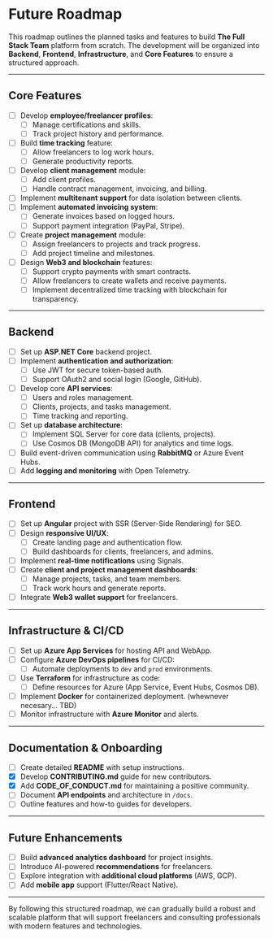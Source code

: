 # Future Roadmap

This roadmap outlines the planned tasks and features to build **The Full Stack Team** platform from scratch. The development will be organized into **Backend**, **Frontend**, **Infrastructure**, and **Core Features** to ensure a structured approach.

---

## Core Features

- [ ] Develop **employee/freelancer profiles**:
  - [ ] Manage certifications and skills.
  - [ ] Track project history and performance.
- [ ] Build **time tracking** feature:
  - [ ] Allow freelancers to log work hours.
  - [ ] Generate productivity reports.
- [ ] Develop **client management** module:
  - [ ] Add client profiles.
  - [ ] Handle contract management, invoicing, and billing.
- [ ] Implement **multitenant support** for data isolation between clients.
- [ ] Implement **automated invoicing system**:
  - [ ] Generate invoices based on logged hours.
  - [ ] Support payment integration (PayPal, Stripe).
- [ ] Create **project management** module:
  - [ ] Assign freelancers to projects and track progress.
  - [ ] Add project timeline and milestones.
- [ ] Design **Web3 and blockchain** features:
  - [ ] Support crypto payments with smart contracts.
  - [ ] Allow freelancers to create wallets and receive payments.
  - [ ] Implement decentralized time tracking with blockchain for transparency.

---

## Backend

- [ ] Set up **ASP.NET Core** backend project.
- [ ] Implement **authentication and authorization**:
  - [ ] Use JWT for secure token-based auth.
  - [ ] Support OAuth2 and social login (Google, GitHub).
- [ ] Develop core **API services**:
  - [ ] Users and roles management.
  - [ ] Clients, projects, and tasks management.
  - [ ] Time tracking and reporting.
- [ ] Set up **database architecture**:
  - [ ] Implement SQL Server for core data (clients, projects).
  - [ ] Use Cosmos DB (MongoDB API) for analytics and time logs.
- [ ] Build event-driven communication using **RabbitMQ** or Azure Event Hubs.
- [ ] Add **logging and monitoring** with Open Telemetry.

---

## Frontend

- [ ] Set up **Angular** project with SSR (Server-Side Rendering) for SEO.
- [ ] Design **responsive UI/UX**:
  - [ ] Create landing page and authentication flow.
  - [ ] Build dashboards for clients, freelancers, and admins.
- [ ] Implement **real-time notifications** using Signals.
- [ ] Create **client and project management dashboards**:
  - [ ] Manage projects, tasks, and team members.
  - [ ] Track work hours and generate reports.
- [ ] Integrate **Web3 wallet support** for freelancers.

---

## Infrastructure & CI/CD

- [ ] Set up **Azure App Services** for hosting API and WebApp.
- [ ] Configure **Azure DevOps pipelines** for CI/CD:
  - [ ] Automate deployments to `dev` and `prod` environments.
- [ ] Use **Terraform** for infrastructure as code:
  - [ ] Define resources for Azure (App Service, Event Hubs, Cosmos DB).
- [ ] Implement **Docker** for containerized deployment. (whewnever necesary... TBD)
- [ ] Monitor infrastructure with **Azure Monitor** and alerts.

---

## Documentation & Onboarding

- [ ] Create detailed **README** with setup instructions.
- [x] Develop **CONTRIBUTING.md** guide for new contributors.
- [x] Add **CODE_OF_CONDUCT.md** for maintaining a positive community.
- [ ] Document **API endpoints** and architecture in `/docs`.
- [ ] Outline features and how-to guides for developers.

---

## Future Enhancements

- [ ] Build **advanced analytics dashboard** for project insights.
- [ ] Introduce AI-powered **recommendations** for freelancers.
- [ ] Explore integration with **additional cloud platforms** (AWS, GCP).
- [ ] Add **mobile app** support (Flutter/React Native).

---

By following this structured roadmap, we can gradually build a robust and scalable platform that will support freelancers and consulting professionals with modern features and technologies.
